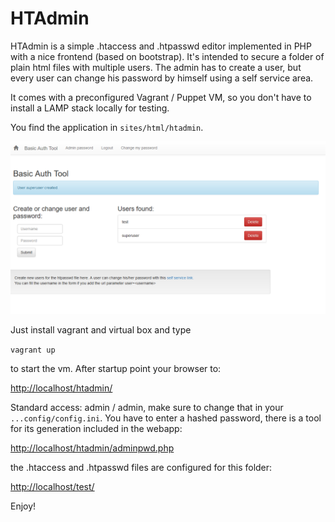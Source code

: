 HTAdmin
=======

HTAdmin is a simple .htaccess and .htpasswd editor implemented in PHP with a nice frontend (based on bootstrap). It's intended to secure a folder of plain html files with multiple users. The admin has to create a user, but every user can change his password by himself using a self service area.

It comes with a preconfigured Vagrant / Puppet VM, so you don't have to install a LAMP stack locally for testing.

You find the application in `sites/html/htadmin`.

![Screenshot](screenshot.png "Screenshot")

Just install vagrant and virtual box and type

`vagrant up`
 
to start the vm. After startup point your browser to:

<http://localhost/htadmin/>

Standard access: admin / admin, make sure to change that in your `...config/config.ini`. You have to enter a hashed password, there is a tool for its generation included in the webapp:

<http://localhost/htadmin/adminpwd.php>

the .htaccess and .htpasswd files are configured for this folder:

<http://localhost/test/>

Enjoy!
